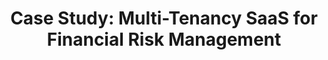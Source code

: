 ---
layout: case-study
title: "Case Study: Multi-Tenancy SaaS for Financial Risk Management"
permalink: /case-studies/multi-tenancy-saas-financial-risk-management
description: "Modernising traditional risk management operations and improving their performance using applied Machine Learning / AI."
og_image_url: /assets/img/photos/opengraph/axops-technologies-og-image-v1.jpg
---